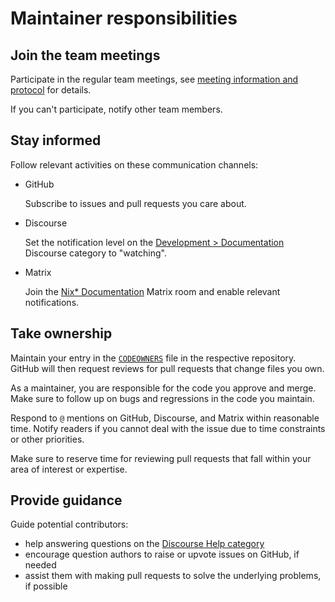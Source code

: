 # Maintainer responsibilities

## Join the team meetings

Participate in the regular team meetings, see [meeting information and protocol] for details.

[meeting information and protocol]: ./README.md#team-meetings

If you can't participate, notify other team members.

## Stay informed

Follow relevant activities on these communication channels:

- GitHub

  Subscribe to issues and pull requests you care about.

- Discourse

  Set the notification level on the [Development > Documentation] Discourse category to "watching".

  [Development > Documentation]: https://discourse.nixos.org/c/dev/documentation/25

- Matrix

  Join the [Nix\* Documentation] Matrix room and enable relevant notifications.

  [Nix\* Documentation]: https://matrix.to/#/#docs:nixos.org

## Take ownership

Maintain your entry in the [`CODEOWNERS`] file in the respective repository.
GitHub will then request reviews for pull requests that change files you own.

[`CODEOWNERS`]: https://docs.github.com/en/repositories/managing-your-repositorys-settings-and-features/customizing-your-repository/about-code-owners

As a maintainer, you are responsible for the code you approve and merge.
Make sure to follow up on bugs and regressions in the code you maintain.

Respond to `@` mentions on GitHub, Discourse, and Matrix within reasonable time.
Notify readers if you cannot deal with the issue due to time constraints or other priorities.

Make sure to reserve time for reviewing pull requests that fall within your area of interest or expertise.

## Provide guidance

Guide potential contributors:

- help answering questions on the [Discourse Help category]
- encourage question authors to raise or upvote issues on GitHub, if needed
- assist them with making pull requests to solve the underlying problems, if possible

[Discourse Help category]: https://discourse.nixos.org/c/learn/9
